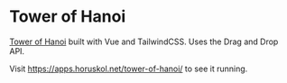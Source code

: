 # Tower of Hanoi

[Tower of Hanoi](https://en.wikipedia.org/wiki/Tower_of_Hanoi) built with Vue and TailwindCSS. Uses the Drag and Drop API.

Visit https://apps.horuskol.net/tower-of-hanoi/ to see it running.